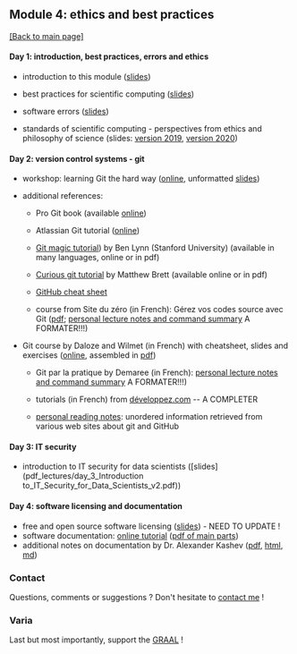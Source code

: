 ## Module 4: ethics and best practices

[[Back to main page]](../index.md)


#### Day 1: introduction, best practices, errors and ethics

- introduction to this module ([slides](pdf_lectures/day1_1_intro.pdf))

- best practices for scientific computing ([slides](pdf_lectures/day1_2_BestPractices.pdf))

- software errors ([slides](pdf_lectures/day1_3_software_errors.pdf))

- standards of scientific computing - perspectives from ethics and philosophy of science  (slides: [version 2019](pdf_lectures/day1_4_Standards-Computing-2019.pdf), [version 2020](pdf_lectures/day1_4_Standards-Computing-2019.pdf))



#### Day 2: version control systems - git 

- workshop: learning Git the hard way ([online](https://escodebar.github.io/trainings/git/#/), unformatted [slides](pdf_lectures/day2_Git_workshop.pdf))
- additional references:
    - Pro Git book (available [online](https://git-scm.com/book/en/v2))
    - Atlassian Git tutorial ([online](https://www.atlassian.com/git))
    
    - [Git magic tutorial](http://www-cs-students.stanford.edu/~blynn/gitmagic)) by Ben Lynn (Stanford University) (available in many languages, online or in pdf)

    -  [Curious git tutorial](https://matthew-brett.github.io/curious-git/index.html) by Matthew Brett (available online or in pdf)

    - [GitHub cheat sheet](my_readings/day2_github-git-cheat-sheet.pdf)
    
    - course from Site du zéro (in French): Gérez vos codes source avec Git ([pdf](http://user.oc-static.com/pdf/254198-gerez-vos-codes-source-avec-git.pdf); [personal lecture notes and command summary](my_readings/day2_siteduzero_cmds.txt) A FORMATER!!!)

- Git course by Daloze and Wilmet (in French) with cheatsheet, slides and exercises ([online](https://eregon.me/git), assembled in [pdf](my_readings/day2_all_eregon.pdf))

    - Git par la pratique by Demaree (in French): [personal lecture notes and command summary](my_readings/day2_git_par_la_pratique_cmds.txt) A FORMATER!!!)

    - tutorials  (in French) from [développez.com](https://djibril.developpez.com/tutoriels/conception/pro-git/?page=page_2#LII) -- A COMPLETER
    
    - [personal reading notes](my_readings/day2_git_web_readings_all.pdf): unordered information retrieved from various web sites about git and GitHub

#### Day 3: IT security

- introduction to IT security for data scientists ([slides](pdf_lectures/day_3_Introduction to_IT_Security_for_Data_Scientists_v2.pdf))

#### Day 4: software licensing and documentation

- free and open source software licensing ([slides](pdf_lectures/day4_final_FOSS_slides_18.6.2020.pptx)) - NEED TO UPDATE !
- software documentation: [online tutorial](https://coderefinery.github.io/documentation) ([pdf of main parts](pdf_lectures/day4_coderefinery.pdf))
- additional notes on documentation by Dr. Alexander Kashev ([pdf](pdf_lectures/day4_NotesOnDocumentation.pdf), [html](pdf_lectures/day4_NotesOnDocumentation.html), [md](pdf_lectures/day4_NotesOnDocumentation.md))


### Contact

Questions, comments or suggestions ? Don't hesitate to [contact me](mailto:zufferey.marie@bluewin.ch) !



### Varia

Last but most importantly, support the [GRAAL](http://graal-defenseanimale.org) !

